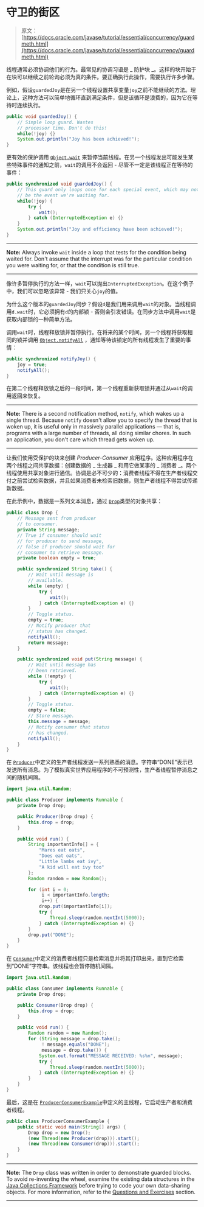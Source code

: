 # 守卫的街区

> 原文： [https://docs.oracle.com/javase/tutorial/essential/concurrency/guardmeth.html](https://docs.oracle.com/javase/tutorial/essential/concurrency/guardmeth.html)

线程通常必须协调他们的行为。最常见的协调习语是 _ 防护块 _。这样的块开始于在块可以继续之前轮询必须为真的条件。要正确执行此操作，需要执行许多步骤。

例如，假设`guardedJoy`是在另一个线程设置共享变量`joy`之前不能继续的方法。理论上，这种方法可以简单地循环直到满足条件，但是该循环是浪费的，因为它在等待时连续执行。

```java
public void guardedJoy() {
    // Simple loop guard. Wastes
    // processor time. Don't do this!
    while(!joy) {}
    System.out.println("Joy has been achieved!");
}

```

更有效的保护调用 [`Object.wait`](https://docs.oracle.com/javase/8/docs/api/java/lang/Object.html#wait--) 来暂停当前线程。在另一个线程发出可能发生某些特殊事件的通知之前，`wait`的调用不会返回 - 尽管不一定是该线程正在等待的事件：

```java
public synchronized void guardedJoy() {
    // This guard only loops once for each special event, which may not
    // be the event we're waiting for.
    while(!joy) {
        try {
            wait();
        } catch (InterruptedException e) {}
    }
    System.out.println("Joy and efficiency have been achieved!");
}

```

* * *

**Note:** Always invoke `wait` inside a loop that tests for the condition being waited for. Don't assume that the interrupt was for the particular condition you were waiting for, or that the condition is still true.

* * *

像许多暂停执行的方法一样，`wait`可以抛出`InterruptedException`。在这个例子中，我们可以忽略该异常 - 我们只关心`joy`的值。

为什么这个版本的`guardedJoy`同步？假设`d`是我们用来调用`wait`的对象。当线程调用`d.wait`时，它必须拥有`d`的内部锁 - 否则会引发错误。在同步方法中调用`wait`是获取内部锁的一种简单方法。

调用`wait`时，线程释放锁并暂停执行。在将来的某个时间，另一个线程将获取相同的锁并调用 [`Object.notifyAll`](https://docs.oracle.com/javase/8/docs/api/java/lang/Object.html#notifyAll--) ，通知等待该锁定的所有线程发生了重要的事情：

```java
public synchronized notifyJoy() {
    joy = true;
    notifyAll();
}

```

在第二个线程释放锁之后的一段时间，第一个线程重新获取锁并通过从`wait`的调用返回来恢复。

* * *

**Note:** There is a second notification method, `notify`, which wakes up a single thread. Because `notify` doesn't allow you to specify the thread that is woken up, it is useful only in massively parallel applications — that is, programs with a large number of threads, all doing similar chores. In such an application, you don't care which thread gets woken up.

* * *

让我们使用受保护的块来创建 _Producer-Consumer_ 应用程序。这种应用程序在两个线程之间共享数据：创建数据的 _ 生成器 _ 和用它做某事的 _ 消费者 _。两个线程使用共享对象进行通信。协调是必不可少的：消费者线程不得在生产者线程交付之前尝试检索数据，并且如果消费者未检索旧数据，则生产者线程不得尝试传递新数据。

在此示例中，数据是一系列文本消息，通过 [``Drop``](examples/Drop.java)类型的对象共享：

```java
public class Drop {
    // Message sent from producer
    // to consumer.
    private String message;
    // True if consumer should wait
    // for producer to send message,
    // false if producer should wait for
    // consumer to retrieve message.
    private boolean empty = true;

    public synchronized String take() {
        // Wait until message is
        // available.
        while (empty) {
            try {
                wait();
            } catch (InterruptedException e) {}
        }
        // Toggle status.
        empty = true;
        // Notify producer that
        // status has changed.
        notifyAll();
        return message;
    }

    public synchronized void put(String message) {
        // Wait until message has
        // been retrieved.
        while (!empty) {
            try { 
                wait();
            } catch (InterruptedException e) {}
        }
        // Toggle status.
        empty = false;
        // Store message.
        this.message = message;
        // Notify consumer that status
        // has changed.
        notifyAll();
    }
}

```

在 [``Producer``](examples/Producer.java)中定义的生产者线程发送一系列熟悉的消息。字符串“DONE”表示已发送所有消息。为了模拟真实世界应用程序的不可预测性，生产者线程暂停消息之间的随机间隔。

```java
import java.util.Random;

public class Producer implements Runnable {
    private Drop drop;

    public Producer(Drop drop) {
        this.drop = drop;
    }

    public void run() {
        String importantInfo[] = {
            "Mares eat oats",
            "Does eat oats",
            "Little lambs eat ivy",
            "A kid will eat ivy too"
        };
        Random random = new Random();

        for (int i = 0;
             i < importantInfo.length;
             i++) {
            drop.put(importantInfo[i]);
            try {
                Thread.sleep(random.nextInt(5000));
            } catch (InterruptedException e) {}
        }
        drop.put("DONE");
    }
}

```

在 [``Consumer``](examples/Consumer.java)中定义的消费者线程只是检索消息并将其打印出来，直到它检索到“DONE”字符串。该线程也会暂停随机间隔。

```java
import java.util.Random;

public class Consumer implements Runnable {
    private Drop drop;

    public Consumer(Drop drop) {
        this.drop = drop;
    }

    public void run() {
        Random random = new Random();
        for (String message = drop.take();
             ! message.equals("DONE");
             message = drop.take()) {
            System.out.format("MESSAGE RECEIVED: %s%n", message);
            try {
                Thread.sleep(random.nextInt(5000));
            } catch (InterruptedException e) {}
        }
    }
}

```

最后，这是在 [``ProducerConsumerExample``](examples/ProducerConsumerExample.java)中定义的主线程，它启动生产者和消费者线程。

```java
public class ProducerConsumerExample {
    public static void main(String[] args) {
        Drop drop = new Drop();
        (new Thread(new Producer(drop))).start();
        (new Thread(new Consumer(drop))).start();
    }
}

```

* * *

**Note:** The `Drop` class was written in order to demonstrate guarded blocks. To avoid re-inventing the wheel, examine the existing data structures in the [Java Collections Framework](../../collections/index.html) before trying to code your own data-sharing objects. For more information, refer to the [Questions and Exercises](QandE/questions.html) section.

* * *